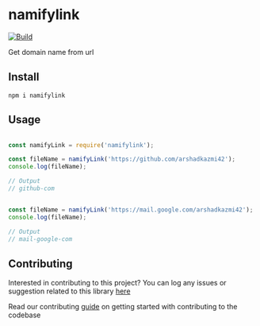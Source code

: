 # namifylink

[![Build](https://github.com/arshadkazmi42/namifylink/actions/workflows/nodejs.yml/badge.svg)](https://github.com/arshadkazmi42/namifylink/actions/workflows/nodejs.yml)

Get domain name from url

## Install

```
npm i namifylink
```

## Usage

```javascript

const namifyLink = require('namifylink');

const fileName = namifyLink('https://github.com/arshadkazmi42');
console.log(fileName);

// Output
// github-com


const fileName = namifyLink('https://mail.google.com/arshadkazmi42');
console.log(fileName);

// Output
// mail-google-com

```

## Contributing

Interested in contributing to this project?
You can log any issues or suggestion related to this library [here](https://github.com/arshadkazmi42/namifylink/issues/new)

Read our contributing [guide](CONTRIBUTING.md) on getting started with contributing to the codebase

